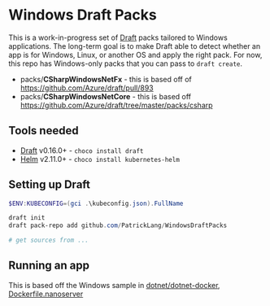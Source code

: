 # Windows Draft Packs
This is a work-in-progress set of [Draft](http://draft.sh) packs tailored to Windows applications. The long-term goal is to make Draft able to detect whether an app is for Windows, Linux, or another OS and apply the right pack. For now, this repo has Windows-only packs that you can pass to `draft create`.

- packs/**CSharpWindowsNetFx** - this is based off of https://github.com/Azure/draft/pull/893
- packs/**CSharpWindowsNetCore** - this is based off https://github.com/Azure/draft/tree/master/packs/csharp 


## Tools needed

- [Draft](http://draft.sh) v0.16.0+ - `choco install draft`
- [Helm](http://helm.sh) v2.11.0+ - `choco install kubernetes-helm`


## Setting up Draft


```powershell
$ENV:KUBECONFIG=(gci .\kubeconfig.json).FullName

draft init
draft pack-repo add github.com/PatrickLang/WindowsDraftPacks

# get sources from ...

```



## Running an app

This is based off the Windows sample in [dotnet/dotnet-docker](https://github.com/dotnet/dotnet-docker/tree/master/samples/aspnetapp/aspnetapp), [Dockerfile.nanoserver](https://raw.githubusercontent.com/dotnet/dotnet-docker/master/samples/aspnetapp/Dockerfile.nanoserver-sac2016)

